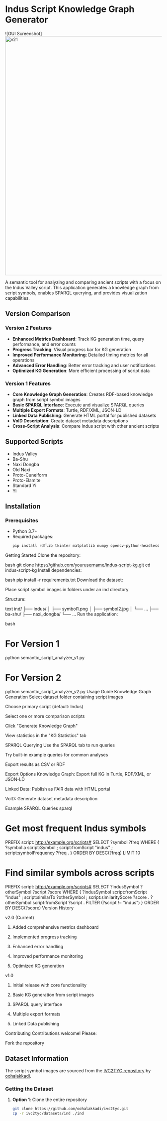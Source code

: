 # Indus Script Knowledge Graph Generator

![GUI Screenshot]
<img width="1190" height="768" alt="v21" src="https://github.com/user-attachments/assets/5947fd4d-6dc9-434d-8a76-2f7cfefa9040" />
<!-- Add a screenshot later -->

A semantic tool for analyzing and comparing ancient scripts with a focus on the Indus Valley script. This application generates a knowledge graph from script symbols, enables SPARQL querying, and provides visualization capabilities.

## Version Comparison

### Version 2 Features
- **Enhanced Metrics Dashboard**: Track KG generation time, query performance, and error counts
- **Progress Tracking**: Visual progress bar for KG generation
- **Improved Performance Monitoring**: Detailed timing metrics for all operations
- **Advanced Error Handling**: Better error tracking and user notifications
- **Optimized KG Generation**: More efficient processing of script data

### Version 1 Features
- **Core Knowledge Graph Generation**: Creates RDF-based knowledge graph from script symbol images
- **Basic SPARQL Interface**: Execute and visualize SPARQL queries
- **Multiple Export Formats**: Turtle, RDF/XML, JSON-LD
- **Linked Data Publishing**: Generate HTML portal for published datasets
- **VoID Description**: Create dataset metadata descriptions
- **Cross-Script Analysis**: Compare Indus script with other ancient scripts

## Supported Scripts
- Indus Valley
- Ba-Shu
- Naxi Dongba
- Old Naxi
- Proto-Cuneiform  
- Proto-Elamite
- Standard Yi
- Yi

## Installation

### Prerequisites
- Python 3.7+
- Required packages:
  ```bash
  pip install rdflib tkinter matplotlib numpy opencv-python-headless
Getting Started
Clone the repository:

bash
git clone https://github.com/yourusername/indus-script-kg.git
cd indus-script-kg
Install dependencies:

bash
pip install -r requirements.txt
Download the dataset:

Place script symbol images in folders under an ind directory

Structure:

text
ind/
├── indus/
│   ├── symbol1.png
│   ├── symbol2.jpg
│   └── ...
├── ba-shu/
├── naxi_dongba/
└── ...
Run the application:

bash
# For Version 1
python semantic_script_analyzer_v1.py

# For Version 2 
python semantic_script_analyzer_v2.py
Usage Guide
Knowledge Graph Generation
Select dataset folder containing script images

Choose primary script (default: Indus)

Select one or more comparison scripts

Click "Generate Knowledge Graph"

View statistics in the "KG Statistics" tab

SPARQL Querying
Use the SPARQL tab to run queries

Try built-in example queries for common analyses

Export results as CSV or RDF

Export Options
Knowledge Graph: Export full KG in Turtle, RDF/XML, or JSON-LD

Linked Data: Publish as FAIR data with HTML portal

VoID: Generate dataset metadata description

Example SPARQL Queries
sparql
# Get most frequent Indus symbols
PREFIX script: <http://example.org/scripts#>
SELECT ?symbol ?freq WHERE {
  ?symbol a script:Symbol ;
          script:fromScript "indus" ;
          script:symbolFrequency ?freq .
}
ORDER BY DESC(?freq)
LIMIT 10

# Find similar symbols across scripts  
PREFIX script: <http://example.org/scripts#>
SELECT ?indusSymbol ?otherSymbol ?script ?score WHERE {
  ?indusSymbol script:fromScript "indus" ;
               script:similarTo ?otherSymbol ;
               script:similarityScore ?score .
  ?otherSymbol script:fromScript ?script .
  FILTER (?script != "indus")
}
ORDER BY DESC(?score)
Version History

v2.0 (Current)
1. Added comprehensive metrics dashboard

2. Implemented progress tracking

3. Enhanced error handling

4. Improved performance monitoring

5. Optimized KG generation

v1.0
1. Initial release with core functionality

2. Basic KG generation from script images

3. SPARQL query interface

4. Multiple export formats

5. Linked Data publishing

Contributing
Contributions welcome! Please:

Fork the repository



## Dataset Information

The script symbol images are sourced from the [IVC2TYC repository](https://github.com/oohalakkadi/ivc2tyc/tree/main/datasets) by [oohalakkadi](https://github.com/oohalakkadi). 

### Getting the Dataset

1. **Option 1**: Clone the entire repository
   ```bash
   git clone https://github.com/oohalakkadi/ivc2tyc.git
   cp -r ivc2tyc/datasets/ind ./ind




   
